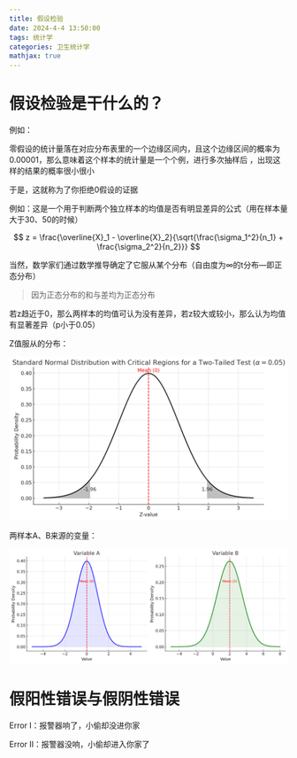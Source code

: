```yaml
---
title: 假设检验
date: 2024-4-4 13:50:00
tags: 统计学
categories: 卫生统计学
mathjax: true
---
```


# 假设检验是干什么的？

例如：



零假设的统计量落在对应分布表里的一个边缘区间内，且这个边缘区间的概率为0.00001，那么意味着这个样本的统计量是一个个例，进行多次抽样后 ，出现这样的结果的概率很小很小

于是，这就称为了你拒绝0假设的证据

例如：这是一个用于判断两个独立样本的均值是否有明显差异的公式（用在样本量大于30、50的时候）

$$
z = \frac{\overline{X}_1 - \overline{X}_2}{\sqrt{\frac{\sigma_1^2}{n_1} + \frac{\sigma_2^2}{n_2}}}
$$

当然，数学家们通过数学推导确定了它服从某个分布（自由度为$\infty$的t分布—即正态分布）

> 因为正态分布的和与差均为正态分布

若z趋近于0，那么两样本的均值可认为没有差异，若z较大或较小，那么认为均值有显著差异（p小于0.05）

Z值服从的分布：

![独立样本z值的分布图](https://raw.githubusercontent.com/introvert24312/image/master/独立样本z值的分布图.png)

两样本A、B来源的变量：

![两服从正态分布的变量分布图](https://raw.githubusercontent.com/introvert24312/image/master/两服从正态分布的变量分布图.png)

# 假阳性错误与假阴性错误

Error I：报警器响了，小偷却没进你家

Error II：报警器没响，小偷却进入你家了
